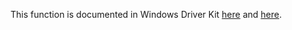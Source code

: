 This function is documented in Windows Driver Kit [here](https://learn.microsoft.com/en-us/windows-hardware/drivers/ddi/ntifs/nf-ntifs-ntfreevirtualmemory) and [here](https://learn.microsoft.com/en-us/windows-hardware/drivers/ddi/ntifs/nf-ntifs-zwfreevirtualmemory).

